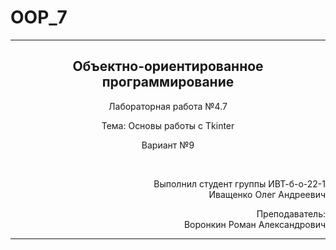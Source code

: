 # OOP_7
<hr>
<h2 align="center">Объектно-ориентированное программирование</h2>
<p align="center">Лабораторная работа №4.7</p>
<p align="center">Тема: Основы работы с Tkinter</p>
<p align="center">Вариант №9</p>
<br>
<p align="right">Выполнил студент группы ИВТ-б-о-22-1<br>Иващенко Олег Андреевич</p>
<p align="right">Преподаватель:<br>Воронкин Роман Александрович</p>
<hr>